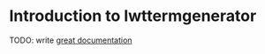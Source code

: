 # Introduction to lwttermgenerator

TODO: write [great documentation](http://jacobian.org/writing/what-to-write/)
